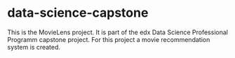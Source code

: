# data-science-capstone
This is the MovieLens project. It is part of the edx Data Science Professional Programm capstone project.
For this project a movie recommendation system is created.
